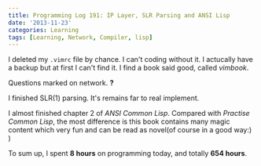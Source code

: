 ```yaml
---
title: Programming Log 191: IP Layer, SLR Parsing and ANSI Lisp
date: '2013-11-23'
categories: Learning
tags: [Learning, Network, Compiler, lisp]
---
```


I deleted my `.vimrc` file by chance. I can't coding without it. I actucally have a backup but at first I can't find it. I find a book said good, called *vimbook*.

Questions marked on network. **?**

I finished SLR(1) parsing. It's remains far to real implement.

I almost finished chapter 2 of *ANSI Common Lisp*. Compared with *Practise Common Lisp*, the most difference is this book contains many magic content which very fun and can be read as novel(of course in a good way:) )

To sum up, I spent **8 hours** on programming today, and totally **654 hours**.